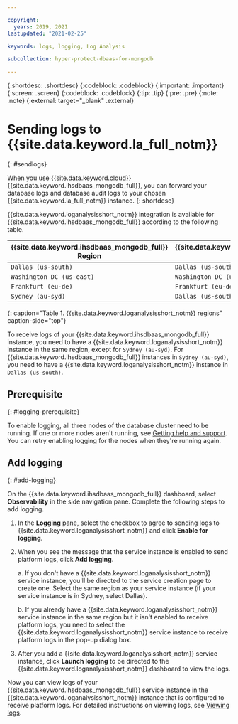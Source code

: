 ```yaml
---

copyright:
  years: 2019, 2021
lastupdated: "2021-02-25"

keywords: logs, logging, Log Analysis

subcollection: hyper-protect-dbaas-for-mongodb

---
```


{:shortdesc: .shortdesc}
{:codeblock: .codeblock}
{:important: .important}
{:screen: .screen}
{:codeblock: .codeblock}
{:tip: .tip}
{:pre: .pre}
{:note: .note}
{:external: target="_blank" .external}

# Sending logs to {{site.data.keyword.la_full_notm}}
{: #sendlogs}

When you use {{site.data.keyword.cloud}} {{site.data.keyword.ihsdbaas_mongodb_full}}, you can forward your database logs and database audit logs to your chosen {{site.data.keyword.la_full_notm}} instance.
{: shortdesc}

{{site.data.keyword.loganalysisshort_notm}} integration is available for {{site.data.keyword.ihsdbaas_mongodb_full}} according to the following table.

{{site.data.keyword.ihsdbaas_mongodb_full}} Region | {{site.data.keyword.loganalysisshort_notm}} Region
----------|-----------
`Dallas (us-south)` | `Dallas (us-south)`
`Washington DC (us-east)` | `Washington DC (us-east)`
`Frankfurt (eu-de)` | `Frankfurt (eu-de)`
`Sydney (au-syd)` | `Dallas (us-south)`
{: caption="Table 1. {{site.data.keyword.loganalysisshort_notm}} regions" caption-side="top"}

To receive logs of your {{site.data.keyword.ihsdbaas_mongodb_full}} instance, you need to have a {{site.data.keyword.loganalysisshort_notm}} instance in the same region, except for `Sydney (au-syd)`. For {{site.data.keyword.ihsdbaas_mongodb_full}} instances in `Sydney (au-syd)`, you need to have a {{site.data.keyword.loganalysisshort_notm}} instance in `Dallas (us-south)`.

## Prerequisite
{: #logging-prerequisite}

To enable logging, all three nodes of the database cluster need to be running. If one or more nodes aren't running, see [Getting help and support](/docs/hyper-protect-dbaas-for-mongodb?topic=hyper-protect-dbaas-for-mongodb-getting-help-and-support). You can retry enabling logging for the nodes when they're running again.

## Add logging
{: #add-logging}

On the {{site.data.keyword.ihsdbaas_mongodb_full}} dashboard, select **Observability** in the side navigation pane. Complete the following steps to add logging.

1. In the **Logging** pane, select the checkbox to agree to sending logs to {{site.data.keyword.loganalysisshort_notm}} and click **Enable for logging**.

2. When you see the message that the service instance is enabled to send platform logs, click **Add logging**.

   a. If you don't have a {{site.data.keyword.loganalysisshort_notm}} service instance, you'll be directed to the service creation page to create one. Select the same region as your service instance (if your service instance is in Sydney, select Dallas).
   
   b. If you already have a {{site.data.keyword.loganalysisshort_notm}} service instance in the same region but it isn't enabled to receive platform logs, you need to select the {{site.data.keyword.loganalysisshort_notm}} service instance to receive platform logs in the pop-up dialog box.

3. After you add a {{site.data.keyword.loganalysisshort_notm}} service instance, click **Launch logging** to be directed to the {{site.data.keyword.loganalysisshort_notm}} dashboard to view the logs.
  
Now you can view logs of your {{site.data.keyword.ihsdbaas_mongodb_full}} service instance in the {{site.data.keyword.loganalysisshort_notm}} instance that is configured to receive platform logs. For detailed instructions on viewing logs, see [Viewing logs](/docs/Log-Analysis-with-LogDNA?topic=Log-Analysis-with-LogDNA-view_logs).
